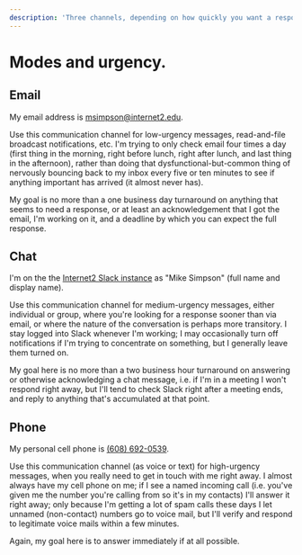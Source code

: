 ```yaml
---
description: 'Three channels, depending on how quickly you want a response.'
---
```


# Modes and urgency.

## Email

My email address is [msimpson@internet2.edu](mailto:msimpson@internet2.edu).

Use this communication channel for low-urgency messages, read-and-file broadcast notifications, etc. I'm trying to only check email four times a day \(first thing in the morning, right before lunch, right after lunch, and last thing in the afternoon\), rather than doing that dysfunctional-but-common thing of nervously bouncing back to my inbox every five or ten minutes to see if anything important has arrived \(it almost never has\).

My goal is no more than a one business day turnaround on anything that seems to need a response, or at least an acknowledgement that I got the email, I'm working on it, and a deadline by which you can expect the full response.

## Chat

I'm on the the [Internet2 Slack instance](https://slack.internet2.edu/) as "Mike Simpson" \(full name and display name\).

Use this communication channel for medium-urgency messages, either individual or group, where you're looking for a response sooner than via email, or where the nature of the conversation is perhaps more transitory. I stay logged into Slack whenever I'm working; I may occasionally turn off notifications if I'm trying to concentrate on something, but I generally leave them turned on.

My goal here is no more than a two business hour turnaround on answering or otherwise acknowledging a chat message, i.e. if I'm in a meeting I won't respond right away, but I'll tend to check Slack right after a meeting ends, and reply to anything that's accumulated at that point.

## Phone

My personal cell phone is [\(608\) 692-0539](tel:608-692-0539).

Use this communication channel \(as voice or text\) for high-urgency messages, when you really need to get in touch with me right away. I almost always have my cell phone on me; if I see a named incoming call \(i.e. you've given me the number you're calling from so it's in my contacts\) I'll answer it right away; only because I'm getting a lot of spam calls these days I let unnamed \(non-contact\) numbers go to voice mail, but I'll verify and respond to legitimate voice mails within a few minutes.

Again, my goal here is to answer immediately if at all possible.

